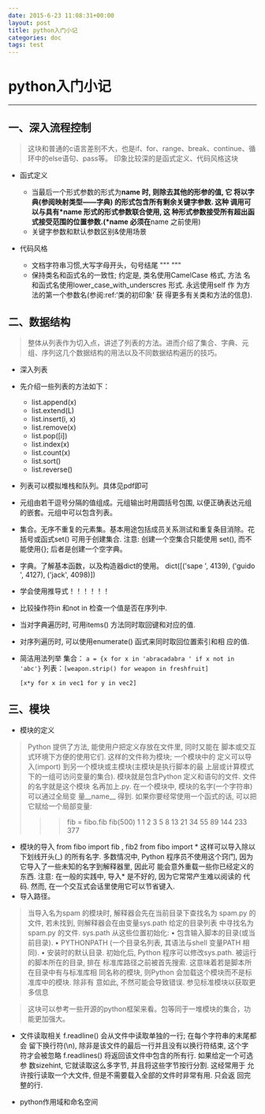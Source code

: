 ```yaml
---
date: 2015-6-23 11:08:31+00:00
layout: post
title: python入门小记
categories: doc
tags: test
---
```


# python入门小记


----------

##  一、深入流程控制
 

> 这块和普通的c语言差别不大，也是if、for、range、break、continue、循环中的else语句、pass等。
印象比较深的是函式定义、代码风格这块
	

 - 函式定义
	 
	 - 当最后一个形式参数的形式为**name 时, 则除去其他的形参的值, 它
将以字典(参阅映射类型——字典) 的形式包含所有剩余关键字参数. 这种
调用可以与具有*name 形式的形式参数联合使用, 这
种形式参数接受所有超出函式接受范围的位置参数.(*name 必须在**name
之前使用)
	 - 关键字参数和默认参数区别&使用场景

 
 

 - 代码风格
	 - 文档字符串习惯,大写字母开头，句号结尾 """ """
	 - 保持类名和函式名的一致性; 约定是, 类名使用CamelCase 格式, 方法
名和函式名使用lower_case_with_underscres 形式. 永远使用self 作
为方法的第一个参数名(参阅:ref:‘类的初印象<tut-firstclasses>‘ 获
得更多有关类和方法的信息).

 

##  二、数据结构

> 整体从列表作为切入点，讲述了列表的方法。进而介绍了集合、字典、元组、序列这几个数据结构的用法以及不同数据结构遍历的技巧。

 - 深入列表
 - 先介绍一些列表的方法如下：
	 - list.append(x)
	 - list.extend(L)
	 - list.insert(i, x)
	 - list.remove(x)
	 - list.pop([i])
	 - list.index(x)
	 - list.count(x)
	 - list.sort()
	 - list.reverse()
 - 列表可以模拟堆栈和队列。具体见pdf即可
 - 元组由若干逗号分隔的值组成。元组输出时用圆括号包围, 以便正确表达元组的嵌套。元组中可以包含列表。
 - 集合。无序不重复的元素集。基本用途包括成员关系测试和重复条目消除。花括号或函式set() 可用于创建集合. 注意: 创建一个空集合只能使用
set(), 而不能使用{}; 后者是创建一个空字典。
 - 字典。了解基本函数，以及构造器dict的使用。
    dict([('sape ', 4139), ('guido ', 4127), ('jack', 4098)])
 - 学会使用推导式！！！！！！
 - 比较操作符in 和not in 检查一个值是否在序列中.
 - 当对字典遍历时, 可用items() 方法同时取回键和对应的值.
 - 对序列遍历时, 可以使用enumerate() 函式来同时取回位置索引和相
应的值.
 - 简洁用法列举
 集合： `a = {x for x in 'abracadabra ' if x not in 'abc'}`
 列表：`[weapon.strip() for weapon in freshfruit]`

     `[x*y for x in vec1 for y in vec2]`

## 三、模块

 - 模块的定义

> Python 提供了方法, 能使用户把定义存放在文件里, 同时又能在
脚本或交互式环境下方便的使用它们. 这样的文件称为模块; 一个模块中的
定义可以导入(import) 到另一个模块或主模块(主模块是执行脚本的最
上层或计算模式下的一组可访问变量的集合).
模块就是包含Python 定义和语句的文件. 文件的名字就是这个模块
名再加上.py. 在一个模块中, 模块的名字(一个字符串) 可以通过全局变
量__name__ 得到.
如果你要经常使用一个函式的话, 可以把它赋给一个局部变量:
>>> fib = fibo.fib
>>> fib(500)
1 1 2 3 5 8 13 21 34 55 89 144 233 377

 - 模块的导入
 from fibo import fib , fib2
 from fibo import *
 这样可以导入除以下划线开头(_) 的所有名字. 多数情况中, Python
程序员不使用这个窍门, 因为它导入了一些未知的名字到解释器里, 因此可
能会意外重载一些你已经定义的东西.
注意: 在一般的实践中, 导入* 是不好的, 因为它常常产生难以阅读的
代码. 然而, 在一个交互式会话里使用它可以节省键入.
 - 导入路径。
 

> 当导入名为spam 的模块时, 解释器会先在当前目录下查找名为
spam.py 的文件, 若未找到, 则解释器会在由变量sys.path 给定的目录列表
中寻找名为spam.py 的文件. sys.path 从这些位置初始化:
• 包含输入脚本的目录(或当前目录).
• PYTHONPATH (一个目录名列表, 其语法与shell 变量PATH 相同).
• 安装时的默认目录.
初始化后, Python 程序可以修改sys.path. 被运行的脚本所在的目录, 排在
标准库路径之前被首先搜索. 这意味着若是脚本所在目录中有与标准库相
同名称的模块, 则Python 会加载这个模块而不是标准库中的模块. 除非有
意如此, 不然可能会导致错误. 参见标准模块以获取更多信息



> 这块可以参考一些开源的python框架来看。包等同于一堆模块的集合，功能更加强大。


 - 文件读取相关
f.readline() 会从文件中读取单独的一行; 在每个字符串的末尾都会
留下换行符(\n), 除非是该文件的最后一行并且没有以换行符结束, 这个字
符才会被忽略
f.readlines() 将返回该文件中包含的所有行. 如果给定一个可选参
数sizehint, 它就读取这么多字节, 并且将这些字节按行分割. 这经常用于
允许按行读取一个大文件, 但是不需要载入全部的文件时非常有用. 只会返
回完整的行.

 - python作用域和命名空间
